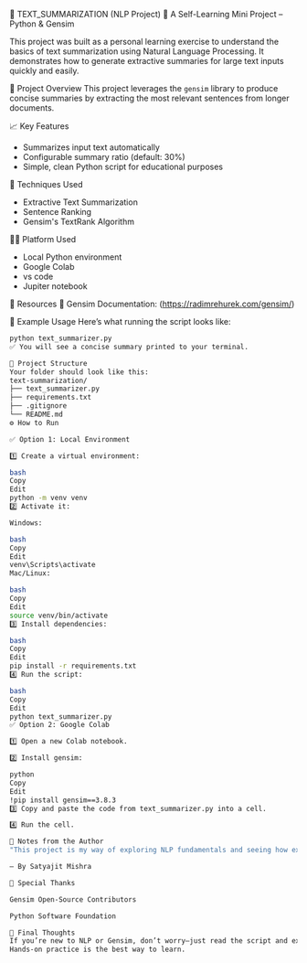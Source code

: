 📝 TEXT_SUMMARIZATION (NLP Project)
🏫 A Self-Learning Mini Project – Python & Gensim

This project was built as a personal learning exercise to understand the basics of text summarization using Natural Language Processing.
It demonstrates how to generate extractive summaries for large text inputs quickly and easily.

📌 Project Overview
This project leverages the `gensim` library to produce concise summaries by extracting the most relevant sentences from longer documents.

📈 Key Features
- Summarizes input text automatically
- Configurable summary ratio (default: 30%)
- Simple, clean Python script for educational purposes

🧪 Techniques Used
- Extractive Text Summarization
- Sentence Ranking
- Gensim's TextRank Algorithm

👨‍💻 Platform Used
- Local Python environment
- Google Colab
- vs code
- Jupiter notebook

🔗 Resources
📂 Gensim Documentation:
(https://radimrehurek.com/gensim/)

🧾 Example Usage
Here’s what running the script looks like:

```bash
python text_summarizer.py
✅ You will see a concise summary printed to your terminal.

📁 Project Structure
Your folder should look like this:
text-summarization/
├── text_summarizer.py
├── requirements.txt
├── .gitignore
└── README.md
⚙️ How to Run

✅ Option 1: Local Environment

1️⃣ Create a virtual environment:

bash
Copy
Edit
python -m venv venv
2️⃣ Activate it:

Windows:

bash
Copy
Edit
venv\Scripts\activate
Mac/Linux:

bash
Copy
Edit
source venv/bin/activate
3️⃣ Install dependencies:

bash
Copy
Edit
pip install -r requirements.txt
4️⃣ Run the script:

bash
Copy
Edit
python text_summarizer.py
✅ Option 2: Google Colab

1️⃣ Open a new Colab notebook.

2️⃣ Install gensim:

python
Copy
Edit
!pip install gensim==3.8.3
3️⃣ Copy and paste the code from text_summarizer.py into a cell.

4️⃣ Run the cell.

📝 Notes from the Author
"This project is my way of exploring NLP fundamentals and seeing how extractive summarization works in practice. It’s a simple example you can extend—try feeding it longer articles or experimenting with different ratios to see how summaries change."

– By Satyajit Mishra 

🙌 Special Thanks

Gensim Open-Source Contributors

Python Software Foundation

💬 Final Thoughts
If you’re new to NLP or Gensim, don’t worry—just read the script and experiment with different inputs.
Hands-on practice is the best way to learn.
